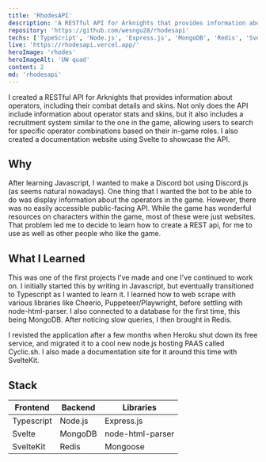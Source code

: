```yaml
---
title: 'RhodesAPI'
description: 'A RESTful API for Arknights that provides information about operators. The API also includes a documentation website built with Svelte.'
repository: 'https://github.com/wesngu28/rhodesapi'
techs: ['TypeScript', 'Node.js', 'Express.js', 'MongoDB', 'Redis', 'Svelte']
live: 'https://rhodesapi.vercel.app/'
heroImage: 'rhodes'
heroImageAlt: 'UW quad'
content: 2
md: 'rhodesapi'
---
```


I created a RESTful API for Arknights that provides information about operators, including their combat details and skins. Not only does the API include information about operator stats and skins, but it also includes a recruitment system similar to the one in the game, allowing users to search for specific operator combinations based on their in-game roles. I also created a documentation website using Svelte to showcase the API.

## Why

After learning Javascript, I wanted to make a Discord bot using Discord.js (as seems natural nowadays). One thing that I wanted the bot to be able to do was display information about the operators in the game. However, there was no easily accessible public-facing API. While the game has wonderful resources on characters within the game, most of these were just websites. That problem led me to decide to learn how to create a REST api, for me to use as well as other people who like the game.

## What I Learned

This was one of the first projects I've made and one I've continued to work on. I initially started this by writing in Javascript, but eventually transitioned to Typescript as I wanted to learn it.  I learned how to web scrape with various libraries like Cheerio, Puppeteer/Playwright, before settling with node-html-parser. I also connected to a database for the first time, this being MongoDB. After noticing slow queries, I then brought in Redis.

I revisted the application after a few months when Heroku shut down its free service, and migrated it to a cool new node.js hosting PAAS called Cyclic.sh. I also made a documentation site for it around this time with SvelteKit.

## Stack

| Frontend    | Backend     | Libraries
| ----------- | ----------- | ----------- |
| Typescript      | Node.js       | Express.js |
| Svelte   | MongoDB        | node-html-parser |
| SvelteKit  | Redis        | Mongoose |
